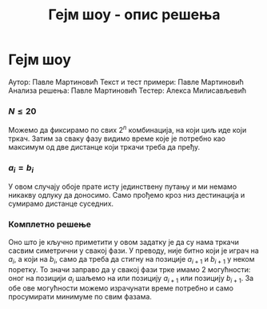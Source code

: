 ﻿---
title: Гејм шоу - опис решења
---

# Гејм шоу

Аутор: Павле Мартиновић
Текст и тест примери: Павле Мартиновић
Анализа решења: Павле Мартиновић
Тестер: Алекса Милисављевић

### $N\leq 20$
Можемо да фиксирамо по свих $2^n$ комбинација, на који циљ иде који тркач. Затим за сваку фазу видимо време које је потребно као максимум од две дистанце који тркачи треба да пређу.
### $a_i=b_i$
У овом случају обоје прате исту јединствену путању и ми немамо никакву одлуку да доносимо. Само прођемо кроз низ дестинација и сумирамо дистанце суседних.
### Комплетно решење
Оно што је кључно приметити у овом задатку је да су нама тркачи сасвим симетрични у свакој фази. У преводу, није битно који је играч на $a_i$, а који на $b_i$, само да треба да стигну на позиције $a_{i+1}$ и $b_{i+1}$ у неком поретку. То значи заправо да у свакој фази трке имамо $2$ могућности: оног на позицији $a_i$ шаљемо на или позицију $a_{i+1}$ или позицију $b_{i+1}$. За обе ове могућности можемо израчунати време потребно и само просумирати минимуме по свим фазама.
